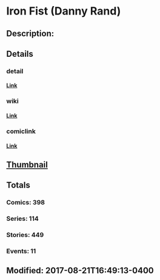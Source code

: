 # Iron Fist (Danny Rand)
## Description: 
## Details
### detail
#### [Link](http://marvel.com/characters/28/iron_fist?utm_campaign=apiRef&utm_source=225578a89fc76f3d20fbffda5d17a88d)
### wiki
#### [Link](http://marvel.com/universe/Iron_Fist_(Danny_Rand)?utm_campaign=apiRef&utm_source=225578a89fc76f3d20fbffda5d17a88d)
### comiclink
#### [Link](http://marvel.com/comics/characters/1009367/iron_fist_danny_rand?utm_campaign=apiRef&utm_source=225578a89fc76f3d20fbffda5d17a88d)
## [Thumbnail](http://i.annihil.us/u/prod/marvel/i/mg/3/f0/52616788ebc63.jpg)
## Totals
### Comics: 398
### Series: 114
### Stories: 449
### Events: 11
## Modified: 2017-08-21T16:49:13-0400